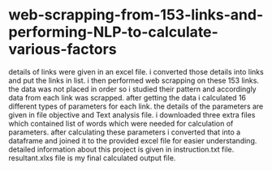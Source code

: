 # web-scrapping-from-153-links-and-performing-NLP-to-calculate-various-factors
details of links were given in an excel file. i converted those details into links and put the links in list. i then performed web scrapping on these 153 links. the data was not placed in order so i studied their pattern and accordingly data from each link was scrapped. after getting the data i calculated 16 different types of parameters for each link. the details of the parameters are given in file objective and Text analysis file. i downloaded three extra files which contained list of words which were needed for calculation of parameters. after calculating these parameters i converted that into a dataframe and joined it to the provided excel file for easier understanding. detailed information about this project is given in instruction.txt file. resultant.xlxs file is my final calculated output file.
